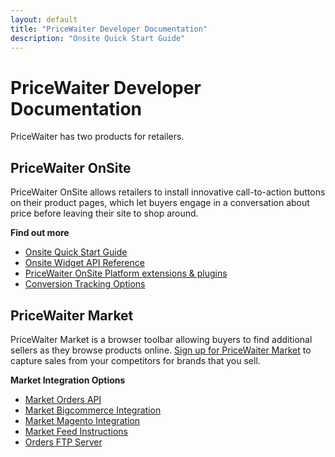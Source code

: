 ```yaml
---
layout: default
title: "PriceWaiter Developer Documentation"
description: "Onsite Quick Start Guide"
---
```


# PriceWaiter Developer Documentation

PriceWaiter has two products for retailers.

## PriceWaiter OnSite

PriceWaiter OnSite allows retailers to install innovative call-to-action buttons on their product pages, which let buyers engage in a conversation about price before leaving their site to shop around.

**Find out more**

- <a href="/widget/00_quick_start.html">Onsite Quick Start Guide</a>
- <a href="/api/reference.html">Onsite Widget API Reference</a>
- <a href="/platforms/integrations.html">PriceWaiter OnSite Platform extensions &amp; plugins</a>
- <a href="/conversion/tracking.html">Conversion Tracking Options</a>

## PriceWaiter Market

PriceWaiter Market is a browser toolbar allowing buyers to find additional sellers as they browse products online.
<a href="https://market.pricewaiter.com/retailers">Sign up for PriceWaiter Market</a> to capture sales from your competitors for brands that you sell.

**Market Integration Options**

- <a href="market/order_api.html">Market Orders API</a>
- <a href="market/bc_app.html">Market Bigcommerce Integration</a>
- <a href="market/magento_app.html">Market Magento Integration</a>
- <a href="market/feed_format.html">Market Feed Instructions</a>
- <a href="market/ftp_server.html">Orders FTP Server</a>
